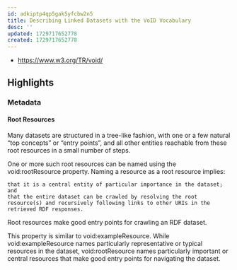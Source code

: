 ```yaml
---
id: adkiptp4qp5gak5yfcbw2n5
title: Describing Linked Datasets with the VoID Vocabulary
desc: ''
updated: 1729717652778
created: 1729717652778
---
```


- https://www.w3.org/TR/void/

## Highlights

### Metadata

#### Root Resources

Many datasets are structured in a tree-like fashion, with one or a few natural “top concepts” or “entry points”, and all other entities reachable from these root resources in a small number of steps.

One or more such root resources can be named using the void:rootResource property. Naming a resource as a root resource implies:

    that it is a central entity of particular importance in the dataset; and
    that the entire dataset can be crawled by resolving the root resource(s) and recursively following links to other URIs in the retrieved RDF responses.

Root resources make good entry points for crawling an RDF dataset.

This property is similar to void:exampleResource. While void:exampleResource names particularly representative or typical resources in the dataset, void:rootResource names particularly important or central resources that make good entry points for navigating the dataset.